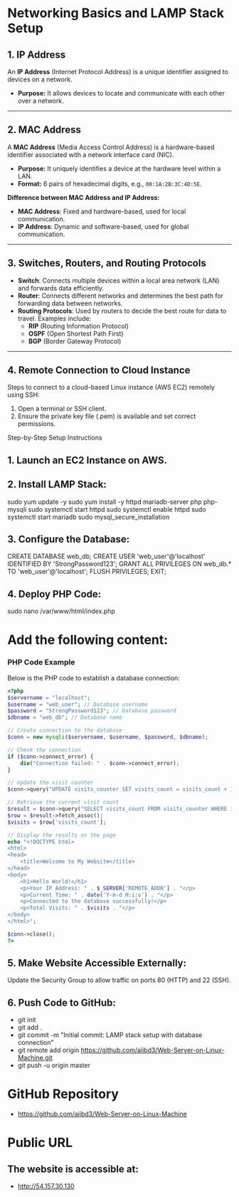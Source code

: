 # Networking Basics and LAMP Stack Setup

## 1. IP Address
An **IP Address** (Internet Protocol Address) is a unique identifier assigned to devices on a network.  
- **Purpose:** It allows devices to locate and communicate with each other over a network.

---

## 2. MAC Address
A **MAC Address** (Media Access Control Address) is a hardware-based identifier associated with a network interface card (NIC).  
- **Purpose:** It uniquely identifies a device at the hardware level within a LAN.  
- **Format:** 6 pairs of hexadecimal digits, e.g., `00:1A:2B:3C:4D:5E`.

**Difference between MAC Address and IP Address:**
- **MAC Address**: Fixed and hardware-based, used for local communication.  
- **IP Address**: Dynamic and software-based, used for global communication.

---

## 3. Switches, Routers, and Routing Protocols
- **Switch**: Connects multiple devices within a local area network (LAN) and forwards data efficiently.  
- **Router**: Connects different networks and determines the best path for forwarding data between networks.  
- **Routing Protocols**: Used by routers to decide the best route for data to travel. Examples include:
  - **RIP** (Routing Information Protocol)
  - **OSPF** (Open Shortest Path First)
  - **BGP** (Border Gateway Protocol)

---

## 4. Remote Connection to Cloud Instance
Steps to connect to a cloud-based Linux instance (AWS EC2) remotely using SSH:

1. Open a terminal or SSH client.
2. Ensure the private key file (.pem) is available and set correct permissions.

Step-by-Step Setup Instructions
## 1. Launch an EC2 Instance on AWS.

## 2. Install LAMP Stack:
sudo yum update -y
sudo yum install -y httpd mariadb-server php php-mysqli
sudo systemctl start httpd
sudo systemctl enable httpd
sudo systemctl start mariadb
sudo mysql_secure_installation


## 3. Configure the Database:
CREATE DATABASE web_db;
CREATE USER 'web_user'@'localhost' IDENTIFIED BY 'StrongPassword123';
GRANT ALL PRIVILEGES ON web_db.* TO 'web_user'@'localhost';
FLUSH PRIVILEGES;
EXIT;


## 4. Deploy PHP Code:
sudo nano /var/www/html/index.php

# Add the following content:
### PHP Code Example
Below is the PHP code to establish a database connection:

```php
<?php
$servername = "localhost";
$username = "web_user"; // Database username
$password = "StrongPassword123"; // Database password
$dbname = "web_db"; // Database name

// Create connection to the database
$conn = new mysqli($servername, $username, $password, $dbname);

// Check the connection
if ($conn->connect_error) {
    die("Connection failed: " . $conn->connect_error);
}

// Update the visit counter
$conn->query("UPDATE visits_counter SET visits_count = visits_count + 1 WHERE id = 1");

// Retrieve the current visit count
$result = $conn->query("SELECT visits_count FROM visits_counter WHERE id = 1");
$row = $result->fetch_assoc();
$visits = $row['visits_count'];

// Display the results on the page
echo "<!DOCTYPE html>
<html>
<head>
    <title>Welcome to My Website</title>
</head>
<body>
    <h1>Hello World!</h1>
    <p>Your IP Address: " . $_SERVER['REMOTE_ADDR'] . "</p>
    <p>Current Time: " . date('Y-m-d H:i:s') . "</p>
    <p>Connected to the database successfully!</p>
    <p>Total Visits: " . $visits . "</p>
</body>
</html>";

$conn->close();
?>
```

## 5. Make Website Accessible Externally:
Update the Security Group to allow traffic on ports 80 (HTTP) and 22 (SSH).

## 6. Push Code to GitHub:
- git init
- git add .
- git commit -m "Initial commit: LAMP stack setup with database connection"
- git remote add origin https://github.com/aiibd3/Web-Server-on-Linux-Machine.git
- git push -u origin master


# GitHub Repository
- https://github.com/aiibd3/Web-Server-on-Linux-Machine

# Public URL
## The website is accessible at: 
- http://54.157.30.130


